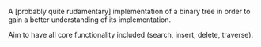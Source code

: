 A [probably quite rudamentary] implementation of a binary tree in order to gain a better understanding of its implementation.

Aim to have all core functionality included (search, insert, delete, traverse).